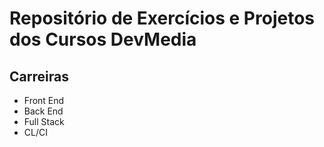 <h1>Repositório de Exercícios e Projetos dos Cursos DevMedia</h1>
<h2>Carreiras</h2>
<ul>
    <li>Front End</li>
    <li>Back End</li>
    <li>Full Stack</li>
    <li>CL/CI</li>
</ul>